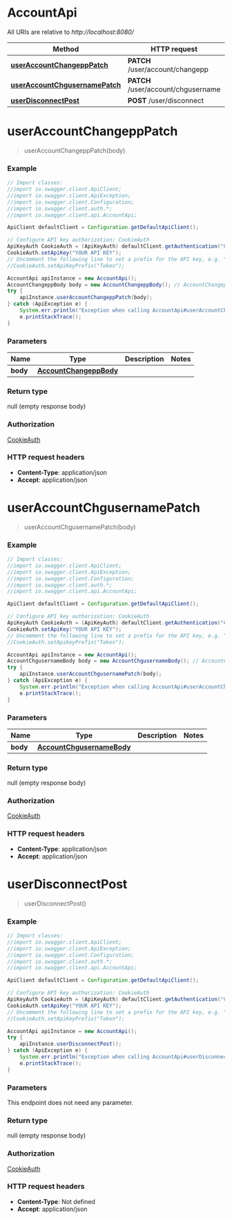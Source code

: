# AccountApi

All URIs are relative to *http://localhost:8080/*

Method | HTTP request | Description
------------- | ------------- | -------------
[**userAccountChangeppPatch**](AccountApi.md#userAccountChangeppPatch) | **PATCH** /user/account/changepp | 
[**userAccountChgusernamePatch**](AccountApi.md#userAccountChgusernamePatch) | **PATCH** /user/account/chgusername | 
[**userDisconnectPost**](AccountApi.md#userDisconnectPost) | **POST** /user/disconnect | 

<a name="userAccountChangeppPatch"></a>
# **userAccountChangeppPatch**
> userAccountChangeppPatch(body)



### Example
```java
// Import classes:
//import io.swagger.client.ApiClient;
//import io.swagger.client.ApiException;
//import io.swagger.client.Configuration;
//import io.swagger.client.auth.*;
//import io.swagger.client.api.AccountApi;

ApiClient defaultClient = Configuration.getDefaultApiClient();

// Configure API key authorization: CookieAuth
ApiKeyAuth CookieAuth = (ApiKeyAuth) defaultClient.getAuthentication("CookieAuth");
CookieAuth.setApiKey("YOUR API KEY");
// Uncomment the following line to set a prefix for the API key, e.g. "Token" (defaults to null)
//CookieAuth.setApiKeyPrefix("Token");

AccountApi apiInstance = new AccountApi();
AccountChangeppBody body = new AccountChangeppBody(); // AccountChangeppBody | 
try {
    apiInstance.userAccountChangeppPatch(body);
} catch (ApiException e) {
    System.err.println("Exception when calling AccountApi#userAccountChangeppPatch");
    e.printStackTrace();
}
```

### Parameters

Name | Type | Description  | Notes
------------- | ------------- | ------------- | -------------
 **body** | [**AccountChangeppBody**](AccountChangeppBody.md)|  |

### Return type

null (empty response body)

### Authorization

[CookieAuth](../README.md#CookieAuth)

### HTTP request headers

 - **Content-Type**: application/json
 - **Accept**: application/json

<a name="userAccountChgusernamePatch"></a>
# **userAccountChgusernamePatch**
> userAccountChgusernamePatch(body)



### Example
```java
// Import classes:
//import io.swagger.client.ApiClient;
//import io.swagger.client.ApiException;
//import io.swagger.client.Configuration;
//import io.swagger.client.auth.*;
//import io.swagger.client.api.AccountApi;

ApiClient defaultClient = Configuration.getDefaultApiClient();

// Configure API key authorization: CookieAuth
ApiKeyAuth CookieAuth = (ApiKeyAuth) defaultClient.getAuthentication("CookieAuth");
CookieAuth.setApiKey("YOUR API KEY");
// Uncomment the following line to set a prefix for the API key, e.g. "Token" (defaults to null)
//CookieAuth.setApiKeyPrefix("Token");

AccountApi apiInstance = new AccountApi();
AccountChgusernameBody body = new AccountChgusernameBody(); // AccountChgusernameBody | 
try {
    apiInstance.userAccountChgusernamePatch(body);
} catch (ApiException e) {
    System.err.println("Exception when calling AccountApi#userAccountChgusernamePatch");
    e.printStackTrace();
}
```

### Parameters

Name | Type | Description  | Notes
------------- | ------------- | ------------- | -------------
 **body** | [**AccountChgusernameBody**](AccountChgusernameBody.md)|  |

### Return type

null (empty response body)

### Authorization

[CookieAuth](../README.md#CookieAuth)

### HTTP request headers

 - **Content-Type**: application/json
 - **Accept**: application/json

<a name="userDisconnectPost"></a>
# **userDisconnectPost**
> userDisconnectPost()



### Example
```java
// Import classes:
//import io.swagger.client.ApiClient;
//import io.swagger.client.ApiException;
//import io.swagger.client.Configuration;
//import io.swagger.client.auth.*;
//import io.swagger.client.api.AccountApi;

ApiClient defaultClient = Configuration.getDefaultApiClient();

// Configure API key authorization: CookieAuth
ApiKeyAuth CookieAuth = (ApiKeyAuth) defaultClient.getAuthentication("CookieAuth");
CookieAuth.setApiKey("YOUR API KEY");
// Uncomment the following line to set a prefix for the API key, e.g. "Token" (defaults to null)
//CookieAuth.setApiKeyPrefix("Token");

AccountApi apiInstance = new AccountApi();
try {
    apiInstance.userDisconnectPost();
} catch (ApiException e) {
    System.err.println("Exception when calling AccountApi#userDisconnectPost");
    e.printStackTrace();
}
```

### Parameters
This endpoint does not need any parameter.

### Return type

null (empty response body)

### Authorization

[CookieAuth](../README.md#CookieAuth)

### HTTP request headers

 - **Content-Type**: Not defined
 - **Accept**: application/json

